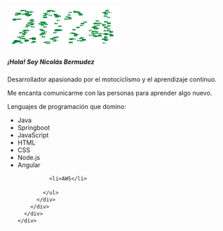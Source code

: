 <!DOCTYPE html>
<html lang="es">
<head>
  <meta charset="UTF-8">
  <meta name="viewport" content="width=device-width, initial-scale=1, shrink-to-fit=no">
</head>
<body>

  <div class="container mt-5">
    <div class="row">
      <div class="col-md-6 mx-auto">
        <div class="card">
          <img src="imagen.gif" class="card-img-top" alt="Imagen de perfil">
          <div class="card-body">
            <h5 class="card-title">¡Hola! Soy Nicolás Bermudez</h5>
            <p class="card-text">Desarrollador apasionado por el motociclismo y el aprendizaje continuo.</p>
            <p class="card-text">Me encanta comunicarme con las personas para aprender algo nuevo.</p>
            <p class="card-text">Lenguajes de programación que domino:</p>
            <ul>
              <li>Java</li>
              <li>Springboot</li>
              <li>JavaScript</li>
              <li>HTML</li>
              <li>CSS</li>
              <li>Node.js</li>
              <li>Angular</li>
            
              <li>AWS</li>
          
            </ul>
          </div>
        </div>
      </div>
    </div>
  </div>
</body>
</html>
